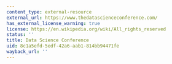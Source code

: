 ```yaml
---
content_type: external-resource
external_url: https://www.thedatascienceconference.com/
has_external_license_warning: true
license: https://en.wikipedia.org/wiki/All_rights_reserved
status: ''
title: Data Science Conference
uid: 8c1a5efd-5edf-42a6-aab1-814bb94471fe
wayback_url: ''
---
```

